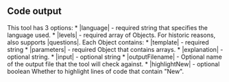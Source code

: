## Code output

This tool has 3 options:
    * |language| - required string that specifies the language used.
    * |levels| - required array of Objects.  For historic reasons, also supports |questions|. Each Object contains:
        * |template| - required string
        * |parameters| - required Object that contains arrays.
        * |explanation| - optional string.
        * |input| - optional string
        * |outputFilename| - Optional name of the output file that the tool will check against.
    * |highlightNew| - optional boolean Whether to highlight lines of code that contain "New".
